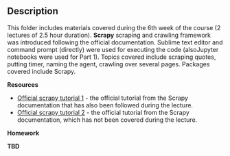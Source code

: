 ## Description
This folder includes materials covered during the 6th week of the course (2 lectures of 2.5 hour duration). **Scrapy** scraping and crawling framework was introduced following the official documentation. Sublime text editor and command prompt (directly) were used for executing the code (alsoJupyter notebooks were used for Part 1). Topics covered include scraping quotes, putting timer, naming the agent, crawling over several pages. Packages covered include Scrapy.

**Resources**

- [Official scrapy tutorial 1](https://doc.scrapy.org/en/latest/intro/tutorial.html) - the official tutorial from the Scrapy documentation that has also been followed during the lecture.
- [Official scrapy tutorial 2](http://scrapy2.readthedocs.io/en/latest/intro/tutorial.html) - the official tutorial from the Scrapy documentation, which has not been covered during the lecture.

**Homework**

**TBD**
